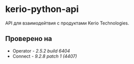 # kerio-python-api

API для взаимодейтвия с продуктами Kerio Technologies.

## Проверено на

 - Operator - *2.5.2 build 6404*
 - Connect - *9.2.8 patch 1 (4407)*